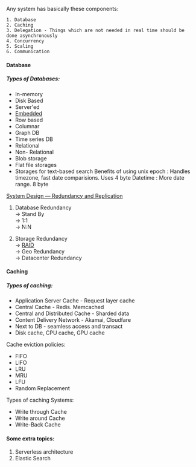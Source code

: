 Any system has basically these components:
```
1. Database
2. Caching
3. Delegation - Things which are not needed in real time should be done asynchronously
4. Concurrency
5. Scaling
6. Communication
```

#### Database
##### Types of Databases:
   * In-memory
   * Disk Based
   * Server'ed
   * [Embedded](https://medium.com/walmartglobaltech/https-medium-com-kharekartik-rocksdb-and-embedded-databases-1a0f8e6ea74f)
   * Row based
   * Columnar
   * Graph DB
   * Time series DB
   * Relational
   * Non- Relational
   * Blob storage
   * Flat file storages
   * Storages for text-based search
Benefits of using unix epoch : Handles timezone, fast date comparisions. Uses 4 byte
Datetime : More date range. 8 byte

[System Design — Redundancy and Replication](https://medium.com/must-know-computer-science/system-design-redundancy-and-replication-e9946aa335ba)
1. Database Redundancy \
    -> Stand By \
    -> 1:1 \
    -> N:N
    
2. Storage Redundancy \
    -> [RAID](https://searchstorage.techtarget.com/definition/RAID) \
    -> Geo Redundancy \
    -> Datacenter Redundancy

#### Caching
##### Types of caching:
  * Application Server Cache - Request layer cache
  * Central Cache - Redis. Memcached
  * Central and Distributed Cache - Sharded data
  * Content Delivery Network - Akamai, Cloudfare
  * Next to DB - seamless access and transact
  * Disk cache, CPU cache, GPU cache

Cache eviction policies:
  * FIFO
  * LIFO
  * LRU
  * MRU
  * LFU
  * Random Replacement
  
Types of caching Systems:
* Write through Cache
* Write around Cache
* Write-Back Cache

#### Some extra topics:
1. Serverless architecture
2. Elastic Search
